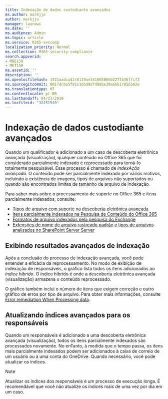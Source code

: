```yaml
---
title: Indexação de dados custodiante avançados
ms.author: markjjo
author: markjjo
manager: laurawi
ms.date: ''
ms.audience: Admin
ms.topic: article
ms.service: O365-seccomp
localization_priority: Normal
ms.collection: M365-security-compliance
search.appverid:
- MOE150
- MET150
ms.assetid: ''
description: ''
ms.openlocfilehash: 1521aadca42c8119ae341065865b227fb16ffcf3
ms.sourcegitcommit: 0017dc6a5f81c165d9dfd88be39a6bb17856582e
ms.translationtype: MT
ms.contentlocale: pt-BR
ms.lasthandoff: 04/23/2019
ms.locfileid: "32251939"
---
```

# <a name="advanced-indexing-of-custodian-data"></a>Indexação de dados custodiante avançados

Quando um qualificador é adicionado a um caso de descoberta eletrônica avançada (visualização), qualquer conteúdo no Office 365 que foi considerado parcialmente indexado é reprocessado para torná-lo totalmente pesquisável.  Esse processo é chamado de *indexAção avançada*. O conteúdo pode ser parcialmente indexado por vários motivos, incluindo a existência de imagens, tipos de arquivos não suportados ou quando são encontrados limites de tamanho de arquivo de indexação.

Para saber mais sobre o processamento de suporte no Office 365 e itens parcialmente indexados, consulte:

- [Tipos de arquivo com suporte na descoberta eletrônica avançada](supported-filetypes-ediscovery20.md)
- [Itens parcialmente indexados na Pesquisa de Conteúdo do Office 365](https://docs.microsoft.com/en-us/office365/securitycompliance/partially-indexed-items-in-content-search)
- [Formatos de arquivo indexados pela pesquisa do Exchange](https://docs.microsoft.com/en-us/exchange/file-formats-indexed-by-exchange-search-exchange-2013-help)
- [Extensões de nome de arquivo rastreado padrão e tipos de arquivos analisados no SharePoint Server Server](https://docs.microsoft.com/en-us/SharePoint/technical-reference/default-crawled-file-name-extensions-and-parsed-file-types)

## <a name="viewing-advanced-indexing-results"></a>Exibindo resultados avançados de indexação

Após a conclusão do processo de indexação avançada, você pode entender a eficácia da reprocessamento.  No modo de exibição de indexação de responsáveis, o gráfico lista todos os itens adicionados ao *índice híbrido*.  O índice híbrido é onde a descoberta eletrônica avançada (visualização) armazena o conteúdo reprocessado.

O gráfico também inclui o número de itens que exigem correção e outro gráfico de erros por tipo de arquivo. Para obter mais informações, consulte [Error remediation When Processing data](error-remediation.md).

## <a name="updating-advanced-indexes-for-custodians"></a>Atualizando índices avançados para os responsáveis

Quando um responsáveis é adicionado a uma descoberta eletrônica avançada (visualização), todos os itens parcialmente indexados são processados novamente. No enTanto, à medida que o tempo passa, os itens mais parcialmente indexados podem ser adicionados à caixa de correio de um usuário ou a uma conta do OneDrive.  Quando necessário, você pode atualizar os índices.

> [!NOTE]
> Atualizar os índices dos responsáveis é um processo de execução longa. É recomendável que você não atualize os índices mais de uma vez por dia em um caso.
